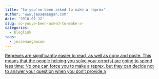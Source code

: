 ```yaml
---
title: "So you’ve been asked to make a reprex"
author: 'www.jessemaegan.com'
date: '2018-02-12'
slug: so-youve-been-asked-to-make-a-
categories:
  - bloglink
tags:
  - jessemaegancom
---
```


[Reprexes are significantly easier to read, as well as copy and paste. This means that the people helping you solve your error(s) are going to spend less time: No one can force you to make a reprex, but they can decide not to answer your question when you don’t provide a<i class="fas fa-external-link-alt"></i>](https://www.jessemaegan.com/post/so-you-ve-been-asked-to-make-a-reprex/)

